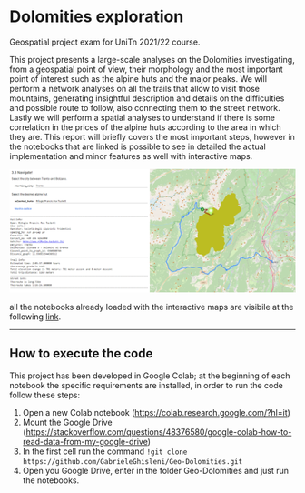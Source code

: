 # Dolomities exploration
Geospatial project exam for UniTn 2021/22 course.

This project presents a large-scale analyses on the Dolomities investigating, from a geospatial point of view, their morphology and the most important point of interest such as the alpine huts and the major peaks. We will perform a network analyses on all the trails that allow to visit those mountains, generating insightful description and details on the difficulties and possible route to follow, also connecting them to the street network. Lastly we will perform a spatial analyses to understand if there is some correlation in the prices of the alpine huts according to the area in which they are. This report will briefly covers the most important steps, however in the notebooks that are linked is possible to see in detailed the actual implementation and minor features as well with interactive maps.       

![Navigate the alpine huts in the Dolomities](docs/navigate.jpg)

all the notebooks already loaded with the interactive maps are visibile at the following [link](https://gabrieleghisleni.github.io/Geo-Dolomities/).

<hr/>

## How to execute the code

This project has been developed in Google Colab; at the beginning of each notebook the specific requirements are installed, in order to run the code follow these steps:

1. Open a new Colab notebook (https://colab.research.google.com/?hl=it)
1. Mount the Google Drive (https://stackoverflow.com/questions/48376580/google-colab-how-to-read-data-from-my-google-drive)
3. In the first cell run the command `!git clone https://github.com/GabrieleGhisleni/Geo-Dolomities.git`
4. Open you Google Drive, enter in the folder Geo-Dolomities and just run the notebooks.